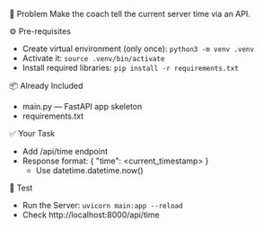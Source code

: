 🎯 Problem
Make the coach tell the current server time via an API.

⚙️ Pre-requisites
- Create virtual environment (only once): `python3 -m venv .venv`
- Activate it: `source .venv/bin/activate`
- Install required libraries: `pip install -r requirements.txt`

📦 Already Included
- main.py — FastAPI app skeleton
- requirements.txt 

✅ Your Task
- Add /api/time endpoint
- Response format: { "time": <current_timestamp> }
  - Use datetime.datetime.now()

🧪 Test
-  Run the Server: `uvicorn main:app --reload`
- Check http://localhost:8000/api/time